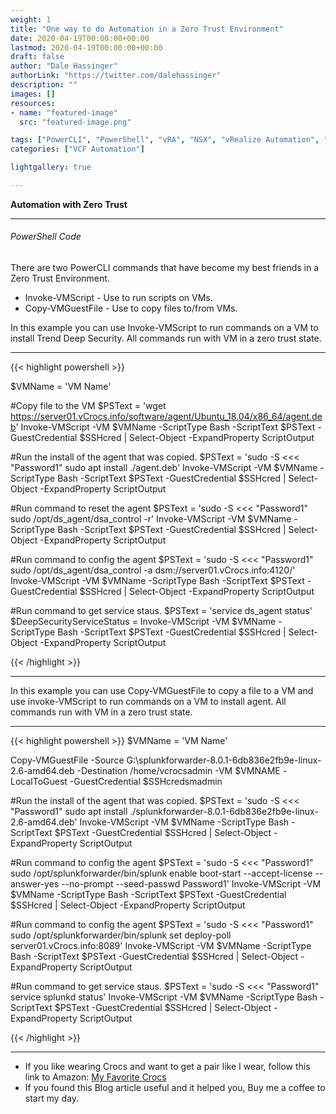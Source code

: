 ```yaml
---
weight: 1
title: "One way to do Automation in a Zero Trust Environment"
date: 2020-04-19T00:00:00+00:00
lastmod: 2020-04-19T00:00:00+00:00
draft: false
author: "Dale Hassinger"
authorLink: "https://twitter.com/dalehassinger"
description: ""
images: []
resources:
- name: "featured-image"
  src: "featured-image.png"

tags: ["PowerCLI", "PowerShell", "vRA", "NSX", "vRealize Automation", "VMware Aria"]
categories: ["VCF Automation"]

lightgallery: true

---
```


**Automation with Zero Trust**

<!--more-->

---

###### PowerShell Code

There are two PowerCLI commands that have become my best friends in a Zero Trust Environment.

* Invoke-VMScript - Use to run scripts on VMs.
* Copy-VMGuestFile - Use to copy files to/from VMs.

In this example you can use Invoke-VMScript to run commands on a VM to install Trend Deep Security. All commands run with VM in a zero trust state.

---

{{< highlight powershell >}}

$VMName = 'VM Name'

#Copy file to the VM
$PSText = 'wget https://server01.vCrocs.info/software/agent/Ubuntu_18.04/x86_64/agent.deb'
Invoke-VMScript -VM $VMName -ScriptType Bash -ScriptText $PSText -GuestCredential $SSHcred | Select-Object -ExpandProperty ScriptOutput

#Run the install of the agent that was copied.
$PSText = 'sudo -S <<< "Password1" sudo apt install ./agent.deb'
Invoke-VMScript -VM $VMName -ScriptType Bash -ScriptText $PSText -GuestCredential $SSHcred | Select-Object -ExpandProperty ScriptOutput

#Run command to reset the agent
$PSText = 'sudo -S <<< "Password1" sudo /opt/ds_agent/dsa_control -r'
Invoke-VMScript -VM $VMName -ScriptType Bash -ScriptText $PSText -GuestCredential $SSHcred | Select-Object -ExpandProperty ScriptOutput

#Run command to config the agent
$PSText = 'sudo -S <<< "Password1" sudo /opt/ds_agent/dsa_control -a dsm://server01.vCrocs.info:4120/'
Invoke-VMScript -VM $VMName -ScriptType Bash -ScriptText $PSText -GuestCredential $SSHcred | Select-Object -ExpandProperty ScriptOutput

#Run command to get service staus.
$PSText = 'service ds_agent status'
$DeepSecurityServiceStatus = Invoke-VMScript -VM $VMName -ScriptType Bash -ScriptText $PSText -GuestCredential $SSHcred | Select-Object -ExpandProperty ScriptOutput

{{< /highlight >}}

---

In this example you can use Copy-VMGuestFile to copy a file to a VM and use invoke-VMScript to run commands on a VM to install agent. All commands run with VM in a zero trust state.

---

{{< highlight powershell >}}
$VMName = 'VM Name'

Copy-VMGuestFile -Source G:\splunkforwarder-8.0.1-6db836e2fb9e-linux-2.6-amd64.deb -Destination /home/vcrocsadmin -VM $VMNAME -LocalToGuest -GuestCredential $SSHcredsmadmin

#Run the install of the agent that was copied.
$PSText = 'sudo -S <<< "Password1" sudo apt install ./splunkforwarder-8.0.1-6db836e2fb9e-linux-2.6-amd64.deb'
Invoke-VMScript -VM $VMName -ScriptType Bash -ScriptText $PSText -GuestCredential $SSHcred | Select-Object -ExpandProperty ScriptOutput

#Run command to config the agent
$PSText = 'sudo -S <<< "Password1" sudo /opt/splunkforwarder/bin/splunk enable boot-start --accept-license --answer-yes --no-prompt --seed-passwd Password1'
Invoke-VMScript -VM $VMName -ScriptType Bash -ScriptText $PSText -GuestCredential $SSHcred | Select-Object -ExpandProperty ScriptOutput

#Run command to config the agent
$PSText = 'sudo -S <<< "Password1" sudo /opt/splunkforwarder/bin/splunk set deploy-poll server01.vCrocs.info:8089'
Invoke-VMScript -VM $VMName -ScriptType Bash -ScriptText $PSText -GuestCredential $SSHcred | Select-Object -ExpandProperty ScriptOutput

#Run command to get service staus.
$PSText = 'sudo -S <<< "Password1" service splunkd status'
Invoke-VMScript -VM $VMName -ScriptType Bash -ScriptText $PSText -GuestCredential $SSHcred | Select-Object -ExpandProperty ScriptOutput

{{< /highlight >}}

---

* If you like wearing Crocs and want to get a pair like I wear, follow this link to Amazon:
<a target="_blank" href="https://www.amazon.com/dp/B001V7Z27W?psc=1&amp;ref=ppx_yo2ov_dt_b_product_details&_encoding=UTF8&tag=vcrocs-20&linkCode=ur2&linkId=fa4c787c9ab59a9b8a54b48c402b8517&camp=1789&creative=9325">My Favorite Crocs</a>  
* If you found this Blog article useful and it helped you, Buy me a coffee to start my day.  

<center>
<script type="text/javascript" src="https://cdnjs.buymeacoffee.com/1.0.0/button.prod.min.js" data-name="bmc-button" data-slug="dalehassinger" data-color="#FFDD00" data-emoji=""  data-font="Cookie" data-text="Buy me a coffee" data-outline-color="#000000" data-font-color="#000000" data-coffee-color="#ffffff" ></script>
</center>

